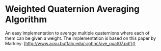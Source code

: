 # Weighted Quaternion Averaging Algorithm
An easy implementation to average multiple quaternions where each of them can be given a weight.
The implementation is based on this paper by Markley: [http://www.acsu.buffalo.edu/~johnc/ave_quat07.pdf]()